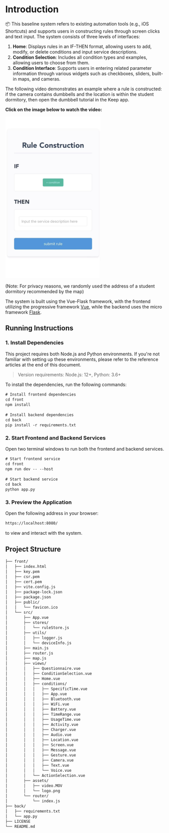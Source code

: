 # Introduction

📦 This baseline system refers to existing automation tools (e.g., iOS Shortcuts) and supports users in constructing rules through screen clicks and text input. The system consists of three levels of interfaces:

1. **Home**: Displays rules in an IF-THEN format, allowing users to add, modify, or delete conditions and input service descriptions.
2. **Condition Selection**: Includes all condition types and examples, allowing users to choose from them.
3. **Condition Interface**: Supports users in entering related parameter information through various widgets such as checkboxes, sliders, built-in maps, and cameras.

The following video demonstrates an example where a rule is constructed: if the camera contains dumbbells and the location is within the student dormitory, then open the dumbbell tutorial in the Keep app.

**Click on the image below to watch the video:**

<a href="https://youtube.com/shorts/Ej6LI-nbkok?feature=share" target="_blank">
  <img src="front/src/assets/img.jpg" alt="Watch the video" width="300">
</a>

(Note: For privacy reasons, we randomly used the address of a student dormitory recommended by the map)

The system is built using the Vue-Flask framework, with the frontend utilizing the progressive framework [Vue](https://github.com/vuejs/vue), while the backend uses the micro framework [Flask](https://github.com/pallets/flask).


## Running Instructions
### 1. Install Dependencies
This project requires both Node.js and Python environments. If you're not familiar with setting up these environments, please refer to the reference articles at the end of this document.

> Version requirements: Node.js: 12+, Python: 3.6+

To install the dependencies, run the following commands:


    # Install frontend dependencies
    cd front
    npm install
    
    # Install backend dependencies
    cd back
    pip install -r requirements.txt

    
### 2. Start Frontend and Backend Services
   Open two terminal windows to run both the frontend and backend services.


    # Start frontend service
    cd front
    npm run dev -- --host
    
    # Start backend service
    cd back
    python app.py


### 3. Preview the Application

Open the following address in your browser:
```bash
https://localhost:8080/
```
to view and interact with the system.

## Project Structure

```
├── front/
│   ├── index.html
│   ├── key.pem
│   ├── csr.pem
│   ├── cert.pem
│   ├── vite.config.js
│   ├── package-lock.json
│   ├── package.json
│   ├── public/
│   │   └── favicon.ico
│   └── src/
│       ├── App.vue
│       ├── stores/
│       │   └── ruleStore.js
│       ├── utils/
│       │   ├── logger.js
│       │   └── deviceInfo.js
│       ├── main.js
│       ├── router.js
│       ├── map.js
│       ├── views/
│       │   ├── Questionnaire.vue
│       │   ├── ConditionSelection.vue
│       │   ├── Home.vue
│       │   ├── conditions/
│       │   │   ├── SpecificTime.vue
│       │   │   ├── App.vue
│       │   │   ├── Bluetooth.vue
│       │   │   ├── WiFi.vue
│       │   │   ├── Battery.vue
│       │   │   ├── TimeRange.vue
│       │   │   ├── UsageTime.vue
│       │   │   ├── Activity.vue
│       │   │   ├── Charger.vue
│       │   │   ├── Audio.vue
│       │   │   ├── Location.vue
│       │   │   ├── Screen.vue
│       │   │   ├── Message.vue
│       │   │   ├── Gesture.vue
│       │   │   ├── Camera.vue
│       │   │   ├── Text.vue
│       │   │   └── Voice.vue
│       │   └── ActionSelection.vue
│       ├── assets/
│       │   ├── video.MOV
│       │   └── logo.png
│       └── router/
│           └── index.js
├── back/
│   ├── requirements.txt
│   └── app.py
├── LICENSE
└── README.md

```
